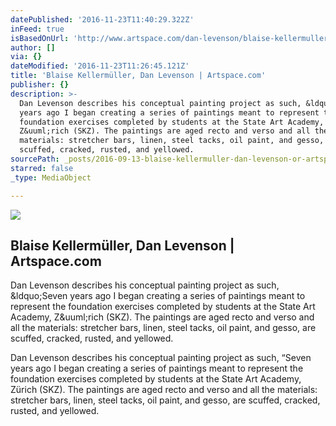 ```yaml
---
datePublished: '2016-11-23T11:40:29.322Z'
inFeed: true
isBasedOnUrl: 'http://www.artspace.com/dan-levenson/blaise-kellermuller'
author: []
via: {}
dateModified: '2016-11-23T11:26:45.121Z'
title: 'Blaise Kellermüller, Dan Levenson | Artspace.com'
publisher: {}
description: >-
  Dan Levenson describes his conceptual painting project as such, &ldquo;Seven
  years ago I began creating a series of paintings meant to represent the
  foundation exercises completed by students at the State Art Academy,
  Z&uuml;rich (SKZ). The paintings are aged recto and verso and all the
  materials: stretcher bars, linen, steel tacks, oil paint, and gesso, are
  scuffed, cracked, rusted, and yellowed.
sourcePath: _posts/2016-09-13-blaise-kellermuller-dan-levenson-or-artspacecom.md
starred: false
_type: MediaObject

---
```

<article style=""><img src="https://imgflo.herokuapp.com/graph/2b2431f8e7ba7b0/95f73b86284c2574fcc68abf5d120034/noop.jpg?input=http%3A%2F%2Fd5wt70d4gnm1t.cloudfront.net%2Fmedia%2Fa-s%2Fartworks%2Fdan-levenson%2F27421-696377525288%2Fdan-levenson-blaise-kellermuller-320x240.jpg" /><h1>Blaise Kellermüller, Dan Levenson | Artspace.com</h1><p>Dan Levenson describes his conceptual painting project as such, &amp;ldquo;Seven years ago I began creating a series of paintings meant to represent the foundation exercises completed by students at the State Art Academy, Z&amp;uuml;rich (SKZ). The paintings are aged recto and verso and all the materials: stretcher bars, linen, steel tacks, oil paint, and gesso, are scuffed, cracked, rusted, and yellowed.</p></article>

Dan Levenson describes his conceptual painting project as such, &ldquo;Seven years ago I began creating a series of paintings meant to represent the foundation exercises completed by students at the State Art Academy, Z&uuml;rich (SKZ). The paintings are aged recto and verso and all the materials: stretcher bars, linen, steel tacks, oil paint, and gesso, are scuffed, cracked, rusted, and yellowed.